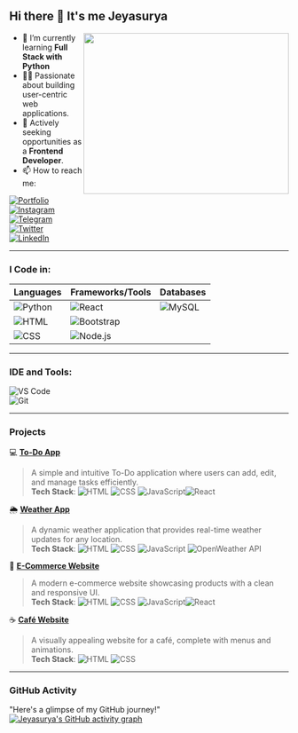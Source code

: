 ## Hi there 👋 It's me Jeyasurya  

<img align="right" width="370" height="290" src="https://i.pinimg.com/originals/47/f0/34/47f0342cec72b800463bf003eac1257e.gif">  

- 🌱 I’m currently learning **Full Stack with Python**  
- 👨‍💻 Passionate about building user-centric web applications.  
- 🤔 Actively seeking opportunities as a **Frontend Developer**.  
- 📫 How to reach me:  

[![Portfolio](https://img.shields.io/badge/Portfolio-000000?style=for-the-badge&logo=firefox&logoColor=white)](https://jeyasurya23.github.io/Portfolio/)  
[![Instagram](https://img.shields.io/badge/Instagram-E4405F?style=for-the-badge&logo=instagram&logoColor=white)](https://www.instagram.com/x_.deadpool_x?igsh=MXVwODcyaGUxb3g4Zw==)  
[![Telegram](https://img.shields.io/badge/Telegram-2CA5E0?style=for-the-badge&logo=telegram&logoColor=white)](http://t.me/dead_pool_33)  
[![Twitter](https://img.shields.io/badge/Twitter-1DA1F2?style=for-the-badge&logo=twitter&logoColor=white)](https://x.com/_Jeyasurya?t=7PINPLYaVzrlJQXRaZ03vg&s=09)  
[![LinkedIn](https://img.shields.io/badge/LinkedIn-0077B5?style=for-the-badge&logo=linkedin&logoColor=white)](https://www.linkedin.com/in/jeyasuryaa?utm_source=share&utm_campaign=share_via&utm_content=profile&utm_medium=android_app)  

---  

### I Code in:  
| **Languages**       | **Frameworks/Tools** | **Databases** |  
|----------------------|----------------------|---------------|  
| ![Python](https://img.icons8.com/color/48/000000/python.png) | ![React](https://img.icons8.com/color/48/000000/react-native.png) | ![MySQL](https://img.icons8.com/color/48/000000/mysql-logo.png) |  
| ![HTML](https://img.icons8.com/color/48/000000/html-5.png)   | ![Bootstrap](https://img.icons8.com/color/48/000000/bootstrap.png) | |  
| ![CSS](https://img.icons8.com/color/48/000000/css3.png)       | ![Node.js](https://img.icons8.com/color/48/000000/nodejs.png)   | |  

---  

### IDE and Tools:  
![VS Code](https://img.icons8.com/color/48/000000/visual-studio-code-2019.png)  
![Git](https://img.icons8.com/color/50/000000/git.png)  

---   

### Projects  
💻 **[To-Do App](https://jeyasurya23.github.io/To-do/)**  
> A simple and intuitive To-Do application where users can add, edit, and manage tasks efficiently.  
**Tech Stack**: ![HTML](https://img.icons8.com/color/20/000000/html-5.png) ![CSS](https://img.icons8.com/color/20/000000/css3.png) ![JavaScript](https://img.icons8.com/color/20/000000/javascript.png)![React](https://img.icons8.com/color/20/000000/react-native.png)

🌦️ **[Weather App](https://jeyasurya23.github.io/weather-app/)**  
> A dynamic weather application that provides real-time weather updates for any location.  
**Tech Stack**: ![HTML](https://img.icons8.com/color/20/000000/html-5.png) ![CSS](https://img.icons8.com/color/20/000000/css3.png) ![JavaScript](https://img.icons8.com/color/20/000000/javascript.png) ![OpenWeather API](https://img.icons8.com/color/20/000000/api.png)

🛒 **[E-Commerce Website](https://jeyasurya23.github.io/e-com/)**  
> A modern e-commerce website showcasing products with a clean and responsive UI.  
**Tech Stack**: ![HTML](https://img.icons8.com/color/20/000000/html-5.png) ![CSS](https://img.icons8.com/color/20/000000/css3.png) ![JavaScript](https://img.icons8.com/color/20/000000/javascript.png)![React](https://img.icons8.com/color/20/000000/react-native.png)  

☕ **[Café Website](https://jeyasurya23.github.io/cafe-website/)**  
> A visually appealing website for a café, complete with menus and animations.  
**Tech Stack**: ![HTML](https://img.icons8.com/color/20/000000/html-5.png) ![CSS](https://img.icons8.com/color/20/000000/css3.png)  

---  

### GitHub Activity  
"Here's a glimpse of my GitHub journey!"  
[![Jeyasurya's GitHub activity graph](https://github-readme-activity-graph.vercel.app/graph?username=Jeyasurya23&bg_color=000000&color=ffffff&line=51f565&point=ffffff&area=true&hide_border=true)](https://github.com/ashutosh00710/github-readme-activity-graph)  
